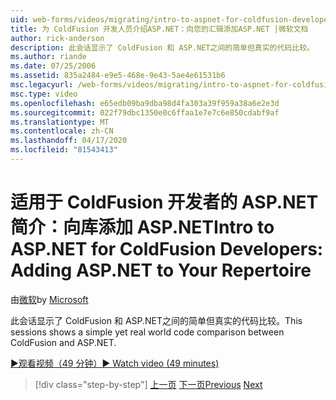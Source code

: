 ```yaml
---
uid: web-forms/videos/migrating/intro-to-aspnet-for-coldfusion-developers-adding-aspnet-to-your-repertoire
title: 为 ColdFusion 开发人员介绍ASP.NET：向您的汇辑添加ASP.NET |微软文档
author: rick-anderson
description: 此会话显示了 ColdFusion 和 ASP.NET之间的简单但真实的代码比较。
ms.author: riande
ms.date: 07/25/2006
ms.assetid: 835a2484-e9e5-468e-9e43-5ae4e61531b6
msc.legacyurl: /web-forms/videos/migrating/intro-to-aspnet-for-coldfusion-developers-adding-aspnet-to-your-repertoire
msc.type: video
ms.openlocfilehash: e65edb09ba9dba98d4fa303a39f959a38a6e2e3d
ms.sourcegitcommit: 022f79dbc1350e0c6ffaa1e7e7c6e850cdabf9af
ms.translationtype: MT
ms.contentlocale: zh-CN
ms.lasthandoff: 04/17/2020
ms.locfileid: "81543413"
---
```

# <a name="intro-to-aspnet-for-coldfusion-developers-adding-aspnet-to-your-repertoire"></a><span data-ttu-id="9dc7d-103">适用于 ColdFusion 开发者的 ASP.NET 简介：向库添加 ASP.NET</span><span class="sxs-lookup"><span data-stu-id="9dc7d-103">Intro to ASP.NET for ColdFusion Developers: Adding ASP.NET to Your Repertoire</span></span>

<span data-ttu-id="9dc7d-104">由[微软](https://github.com/microsoft)</span><span class="sxs-lookup"><span data-stu-id="9dc7d-104">by [Microsoft](https://github.com/microsoft)</span></span>

<span data-ttu-id="9dc7d-105">此会话显示了 ColdFusion 和 ASP.NET之间的简单但真实的代码比较。</span><span class="sxs-lookup"><span data-stu-id="9dc7d-105">This sessions shows a simple yet real world code comparison between ColdFusion and ASP.NET.</span></span>

[<span data-ttu-id="9dc7d-106">&#9654;观看视频（49 分钟）</span><span class="sxs-lookup"><span data-stu-id="9dc7d-106">&#9654; Watch video (49 minutes)</span></span>](https://channel9.msdn.com/Blogs/ASP-NET-Site-Videos/intro-to-aspnet-for-coldfusion-developers-adding-aspnet-to-your-repertoire)

> [!div class="step-by-step"]
> <span data-ttu-id="9dc7d-107">[上一页](intro-to-aspnet-for-jsp-developers-building-applications.md)
> [下一页](introduction-to-aspnet-for-coldfusion-developers-building-an-aspnet-application.md)</span><span class="sxs-lookup"><span data-stu-id="9dc7d-107">[Previous](intro-to-aspnet-for-jsp-developers-building-applications.md)
[Next](introduction-to-aspnet-for-coldfusion-developers-building-an-aspnet-application.md)</span></span>
